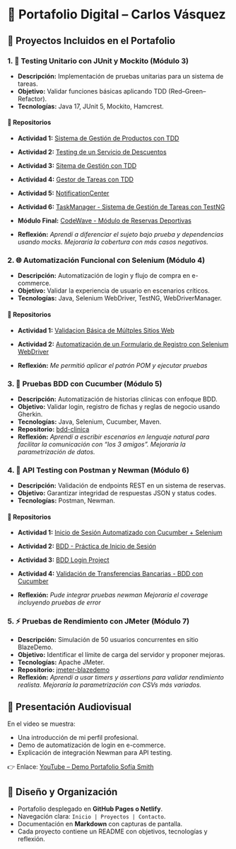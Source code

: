 # 📂 Portafolio Digital – Carlos Vásquez

## 🚀 Proyectos Incluidos en el Portafolio

### 1. 🧪 Testing Unitario con JUnit y Mockito (Módulo 3)

* **Descripción:** Implementación de pruebas unitarias para un sistema de tareas.  
* **Objetivo:** Validar funciones básicas aplicando TDD (Red–Green–Refactor).  
* **Tecnologías:** Java 17, JUnit 5, Mockito, Hamcrest.  

#### 📌 Repositorios  
- **Actividad 1:** [Sistema de Gestión de Productos con TDD](https://github.com/kenkairon/Modulo3-Sesion1-Actividad1-SistemaGestionProductosTDD)  

- **Actividad 2:** [Testing de un Servicio de Descuentos](https://github.com/kenkairon/TestingDescuentoEquipo4/tree/main)  

- **Actividad 3:** [Sitema de Gestión con TDD](https://github.com/kenkairon/Modulo3-Sesion2-Actividad3-SistemaGestionProductosTDD)

- **Actividad 4:** [Gestor de Tareas con TDD](https://github.com/kenkairon/Modulo3-Activida4-NombreApellido-Grupo4)

- **Actividad 5:** [NotificationCenter](https://github.com/kenkairon/Modulo3-Activida5-Carlos-Vasquez)

- **Actividad 6:** [TaskManager - Sistema de Gestión de Tareas con TestNG](https://github.com/kenkairon/Modulo3-Activida6-NombreApellido-Grupo4)

- **Módulo Final:** [CodeWave - Módulo de Reservas Deportivas](https://github.com/kenkairon/EvaluacionModular3Nombre-ApellidoGrupo4)

* **Reflexión:** *Aprendí a diferenciar el sujeto bajo prueba y dependencias usando mocks. Mejoraría la cobertura con más casos negativos.*

### 2. 🌐 Automatización Funcional con Selenium (Módulo 4)

* **Descripción:** Automatización de login y flujo de compra en e-commerce.
* **Objetivo:** Validar la experiencia de usuario en escenarios críticos.
* **Tecnologías:** Java, Selenium WebDriver, TestNG, WebDriverManager.

#### 📌 Repositorios  
* **Actividad 1:** [Validacion Básica de Múltples Sitios Web](https://github.com/kenkairon/Modulo4-Actividad1-CarlosVasquez)

* **Actividad 2:** [Automatización de un Formulario de Registro con Selenium WebDriver](https://github.com/kenkairon/modulo4Actividad4CarlosVasquez)



* **Reflexión:** *Me permitió aplicar el patrón POM y ejecutar pruebas*

### 3. 📖 Pruebas BDD con Cucumber (Módulo 5)

* **Descripción:** Automatización de historias clínicas con enfoque BDD.
* **Objetivo:** Validar login, registro de fichas y reglas de negocio usando Gherkin.
* **Tecnologías:** Java, Selenium, Cucumber, Maven.
* **Repositorio:** [bdd-clinica](https://github.com/sofia-smith/bdd-clinica)
* **Reflexión:** *Aprendí a escribir escenarios en lenguaje natural para facilitar la comunicación con “los 3 amigos”. Mejoraría la parametrización de datos.*

### 4. 🔌 API Testing con Postman y Newman (Módulo 6)

* **Descripción:** Validación de endpoints REST en un sistema de reservas.
* **Objetivo:** Garantizar integridad de respuestas JSON y status codes.
* **Tecnologías:** Postman, Newman.

#### 📌 Repositorios  
* **Actividad 1:** [Inicio de Sesión Automatizado con Cucumber + Selenium](https://github.com/kenkairon/kenkairon-Activida1-Modulo5-Carlos-Vasquez-Act1)

* **Actividad 2:** [BDD - Práctica de Inicio de Sesión](https://github.com/kenkairon/Actividad2-Modulo5-Carlos-Vasquez)

* **Actividad 3:** [BDD Login Project](https://github.com/kenkairon/Actividad3-Modulo5-Carlos-Vasquez)

* **Actividad 4:** [Validación de Transferencias Bancarias - BDD con Cucumber](https://github.com/kenkairon/Actividad5-Modulo5-Carlos-Vasquez)


* **Reflexión:** *Pude integrar pruebas newman Mejoraría el coverage incluyendo pruebas de error*


### 5. ⚡ Pruebas de Rendimiento con JMeter (Módulo 7)

* **Descripción:** Simulación de 50 usuarios concurrentes en sitio BlazeDemo.
* **Objetivo:** Identificar el límite de carga del servidor y proponer mejoras.
* **Tecnologías:** Apache JMeter.
* **Repositorio:** [jmeter-blazedemo](https://github.com/sofia-smith/jmeter-blazedemo)
* **Reflexión:** *Aprendí a usar timers y assertions para validar rendimiento realista. Mejoraría la parametrización con CSVs más variados.*

## 🎥 Presentación Audiovisual

En el video se muestra:

* Una introducción de mi perfil profesional.
* Demo de automatización de login en e-commerce.
* Explicación de integración Newman para API testing.

👉 Enlace: [YouTube – Demo Portafolio Sofía Smith](https://youtu.be/sofia-smith-demo)


## 🎨 Diseño y Organización

* Portafolio desplegado en **GitHub Pages o Netlify**.
* Navegación clara: `Inicio | Proyectos | Contacto`.
* Documentación en **Markdown** con capturas de pantalla.
* Cada proyecto contiene un README con objetivos, tecnologías y reflexión.
